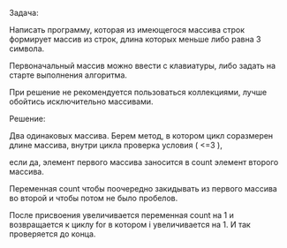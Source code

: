 Задача:

Написать программу, которая из имеющегося массива строк формирует массив из строк, длина которых меньше либо равна 3 символа. 

Первоначальный массив можно ввести с клавиатуры, либо задать на старте выполнения алгоритма. 

При решение не рекомендуется пользоваться коллекциями, лучше обойтись исключительно массивами.

Решение:

Два одинаковых массива. Берем метод, в котором цикл соразмерен  длине массива, внутри цикла проверка условия ( <=3 ), 

если да, элемент первого массива заносится в count элемент второго массива. 

Переменная count чтобы поочередно закидывать из первого массива во второй и чтобы потом не было пробелов. 

После присвоения увеличивается переменная count на 1 и возвращается к циклу for в котором i увеличивается на 1. И так проверяется до конца.